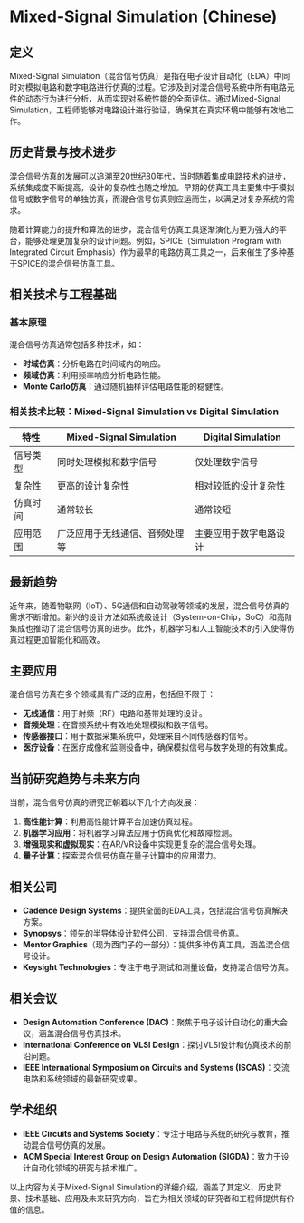 # Mixed-Signal Simulation (Chinese)

## 定义

Mixed-Signal Simulation（混合信号仿真）是指在电子设计自动化（EDA）中同时对模拟电路和数字电路进行仿真的过程。它涉及到对混合信号系统中所有电路元件的动态行为进行分析，从而实现对系统性能的全面评估。通过Mixed-Signal Simulation，工程师能够对电路设计进行验证，确保其在真实环境中能够有效地工作。

## 历史背景与技术进步

混合信号仿真的发展可以追溯至20世纪80年代，当时随着集成电路技术的进步，系统集成度不断提高，设计的复杂性也随之增加。早期的仿真工具主要集中于模拟信号或数字信号的单独仿真，而混合信号仿真则应运而生，以满足对复杂系统的需求。

随着计算能力的提升和算法的进步，混合信号仿真工具逐渐演化为更为强大的平台，能够处理更加复杂的设计问题。例如，SPICE（Simulation Program with Integrated Circuit Emphasis）作为最早的电路仿真工具之一，后来催生了多种基于SPICE的混合信号仿真工具。

## 相关技术与工程基础

### 基本原理

混合信号仿真通常包括多种技术，如：

- **时域仿真**：分析电路在时间域内的响应。
- **频域仿真**：利用频率响应分析电路性能。
- **Monte Carlo仿真**：通过随机抽样评估电路性能的稳健性。

### 相关技术比较：Mixed-Signal Simulation vs Digital Simulation

| 特性                   | Mixed-Signal Simulation         | Digital Simulation            |
|----------------------|--------------------------------|-------------------------------|
| 信号类型               | 同时处理模拟和数字信号           | 仅处理数字信号                 |
| 复杂性                 | 更高的设计复杂性                 | 相对较低的设计复杂性             |
| 仿真时间               | 通常较长                         | 通常较短                       |
| 应用范围               | 广泛应用于无线通信、音频处理等   | 主要应用于数字电路设计          |

## 最新趋势

近年来，随着物联网（IoT）、5G通信和自动驾驶等领域的发展，混合信号仿真的需求不断增加。新兴的设计方法如系统级设计（System-on-Chip，SoC）和高阶集成也推动了混合信号仿真的进步。此外，机器学习和人工智能技术的引入使得仿真过程更加智能化和高效。

## 主要应用

混合信号仿真在多个领域具有广泛的应用，包括但不限于：

- **无线通信**：用于射频（RF）电路和基带处理的设计。
- **音频处理**：在音频系统中有效地处理模拟和数字信号。
- **传感器接口**：用于数据采集系统中，处理来自不同传感器的信号。
- **医疗设备**：在医疗成像和监测设备中，确保模拟信号与数字处理的有效集成。

## 当前研究趋势与未来方向

当前，混合信号仿真的研究正朝着以下几个方向发展：

1. **高性能计算**：利用高性能计算平台加速仿真过程。
2. **机器学习应用**：将机器学习算法应用于仿真优化和故障检测。
3. **增强现实和虚拟现实**：在AR/VR设备中实现更复杂的混合信号处理。
4. **量子计算**：探索混合信号仿真在量子计算中的应用潜力。

## 相关公司

- **Cadence Design Systems**：提供全面的EDA工具，包括混合信号仿真解决方案。
- **Synopsys**：领先的半导体设计软件公司，支持混合信号仿真。
- **Mentor Graphics**（现为西门子的一部分）：提供多种仿真工具，涵盖混合信号设计。
- **Keysight Technologies**：专注于电子测试和测量设备，支持混合信号仿真。

## 相关会议

- **Design Automation Conference (DAC)**：聚焦于电子设计自动化的重大会议，涵盖混合信号仿真技术。
- **International Conference on VLSI Design**：探讨VLSI设计和仿真技术的前沿问题。
- **IEEE International Symposium on Circuits and Systems (ISCAS)**：交流电路和系统领域的最新研究成果。

## 学术组织

- **IEEE Circuits and Systems Society**：专注于电路与系统的研究与教育，推动混合信号仿真的发展。
- **ACM Special Interest Group on Design Automation (SIGDA)**：致力于设计自动化领域的研究与技术推广。

以上内容为关于Mixed-Signal Simulation的详细介绍，涵盖了其定义、历史背景、技术基础、应用及未来研究方向，旨在为相关领域的研究者和工程师提供有价值的信息。